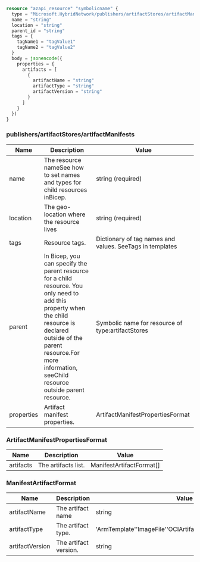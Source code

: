```terraform
resource "azapi_resource" "symbolicname" {
  type = "Microsoft.HybridNetwork/publishers/artifactStores/artifactManifests@2023-09-01"
  name = "string"
  location = "string"
  parent_id = "string"
  tags = {
    tagName1 = "tagValue1"
    tagName2 = "tagValue2"
  }
  body = jsonencode({
    properties = {
      artifacts = [
        {
          artifactName = "string"
          artifactType = "string"
          artifactVersion = "string"
        }
      ]
    }
  })
}

```

### publishers/artifactStores/artifactManifests

| Name | Description | Value |
|-|-|-|
| name | The resource nameSee how to set names and types for child resources inBicep. | string (required) |
| location | The geo-location where the resource lives | string (required) |
| tags | Resource tags. | Dictionary of tag names and values. SeeTags in templates |
| parent | In Bicep, you can specify the parent resource for a child resource. You only need to add this property when the child resource is declared outside of the parent resource.For more information, seeChild resource outside parent resource. | Symbolic name for resource of type:artifactStores |
| properties | Artifact manifest properties. | ArtifactManifestPropertiesFormat |


### ArtifactManifestPropertiesFormat

| Name | Description | Value |
|-|-|-|
| artifacts | The artifacts list. | ManifestArtifactFormat[] |


### ManifestArtifactFormat

| Name | Description | Value |
|-|-|-|
| artifactName | The artifact name | string |
| artifactType | The artifact type. | 'ArmTemplate''ImageFile''OCIArtifact''Unknown''VhdImageFile' |
| artifactVersion | The artifact version. | string |


